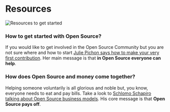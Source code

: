 # Resources

![Resources to get started](http://i.imgur.com/agR5gPJ.png?1)

### How to get started with Open Source?
If you would like to get involved in the Open Source Community but you are not sure where and how to start [Julie Pichon says how to make your very first contribution](https://ep2014.europython.eu/en/schedule/sessions/33/). Her main message is that **in Open Source everyone can help**.

### How does Open Source and money come together?
Helping someone voluntarily is all glorious and noble but, you know, everyone needs to eat and pay bills. Take a look to [Schlomo Schapiro talking about Open Source business models](https://www.youtube.com/watch?v=1vC4uxn_Tw8). His core message is that **Open Source pays off**.
